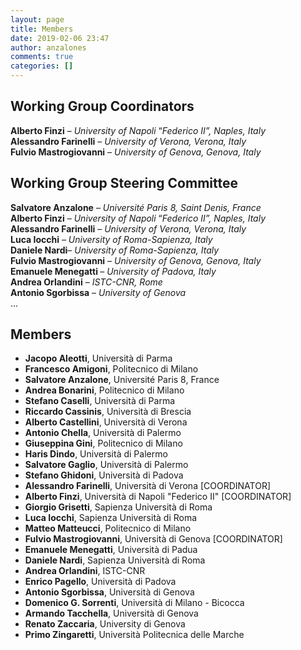```yaml
---
layout: page
title: Members
date: 2019-02-06 23:47
author: anzalones
comments: true
categories: []
---
```

<!-- wp:heading -->
<h2>Working Group Coordinators</h2>
<!-- /wp:heading -->

<!-- wp:paragraph -->
<p><strong>Alberto Finzi</strong>&nbsp;–&nbsp;<em>University of Napoli </em>“<em>Federico II”, Naples, Italy</em><br><strong>Alessandro Farinelli</strong>&nbsp;–&nbsp;<em>University of Verona, Verona, Italy</em><br><strong>Fulvio Mastrogiovanni</strong>&nbsp;–&nbsp;<em>University of Genova, Genova, Italy</em><br></p>
<!-- /wp:paragraph -->

<!-- wp:heading -->
<h2>Working Group Steering Committee</h2>
<!-- /wp:heading -->

<!-- wp:paragraph -->
<p><strong>Salvatore Anzalone</strong>&nbsp;–&nbsp;<em>Université Paris 8, Saint Denis, France</em><br><strong>Alberto Finzi</strong>&nbsp;–&nbsp;<em>University of Napoli </em>“<em>Federico II”, Naples, Italy</em><br><strong>Alessandro Farinelli</strong>&nbsp;–&nbsp;<em>University of Verona, Verona, Italy</em><br><strong>Luca Iocchi</strong>&nbsp;–&nbsp;<em>University of Roma-Sapienza, Italy</em><br><strong>Daniele Nardi</strong>– <em>University of Roma-Sapienza, Italy</em><br><strong>Fulvio Mastrogiovanni</strong>&nbsp;–&nbsp;<em>University of Genova, Genova, Italy</em><br><strong>Emanuele Menegatti&nbsp;</strong>–&nbsp;<em>University of Padova, Italy</em><br><strong>Andrea Orlandini</strong> – <em>ISTC-CNR, Rome</em> <br><strong>Antonio Sgorbissa</strong>&nbsp;– <em>University of Genova</em><br>...</p>
<!-- /wp:paragraph -->

<!-- wp:heading -->
<h2>Members</h2>
<!-- /wp:heading -->

<!-- wp:list -->
<ul><li> <strong>Jacopo Aleotti</strong>, Università di Parma</li><li><strong>Francesco Amigoni</strong>, Politecnico di Milano</li><li><strong>Salvatore Anzalone</strong>, Université Paris 8, France</li><li><strong>Andrea Bonarini</strong>, Politecnico di Milano</li><li><strong>Stefano Caselli</strong>, Università di Parma</li><li><strong>Riccardo Cassinis</strong>, Università di Brescia</li><li><strong>Alberto Castellini</strong>,  Università di Verona  </li><li><strong>Antonio Chella</strong>, Università di Palermo</li><li><strong>Giuseppina Gini</strong>, Politecnico di Milano</li><li><strong>Haris Dindo</strong>, Università di Palermo</li><li><strong>Salvatore Gaglio</strong>, Università di Palermo</li><li><strong>Stefano Ghidoni</strong>, Università di Padova</li><li><strong>Alessandro Farinelli</strong>, Università di Verona [COORDINATOR]</li><li><strong>Alberto Finzi</strong>, Università di Napoli "Federico II" [COORDINATOR]</li><li><strong>Giorgio Grisetti</strong>, Sapienza Università di Roma</li><li><strong>Luca Iocchi</strong>, Sapienza Università di Roma</li><li><strong>Matteo Matteucci</strong>, Politecnico di Milano  </li><li><strong>Fulvio Mastrogiovanni</strong>, Università di Genova [COORDINATOR]</li><li><strong>Emanuele Menegatti</strong>, Università di Padua </li><li><strong>Daniele Nardi</strong>, Sapienza Università di Roma</li><li><strong>Andrea Orlandini</strong>, ISTC-CNR</li><li><strong>Enrico Pagello</strong>, Università di Padova</li><li><strong>Antonio Sgorbissa</strong>, Università di Genova</li><li><strong>Domenico G. Sorrenti</strong>, Università di Milano - Bicocca</li><li><strong>Armando Tacchella</strong>, Università di Genova </li><li><strong>Renato Zaccaria</strong>, University di Genova</li><li><strong>Primo Zingaretti</strong>, Università Politecnica delle Marche<br><br> </li></ul>
<!-- /wp:list -->

<!-- wp:paragraph -->
<p></p>
<!-- /wp:paragraph -->
